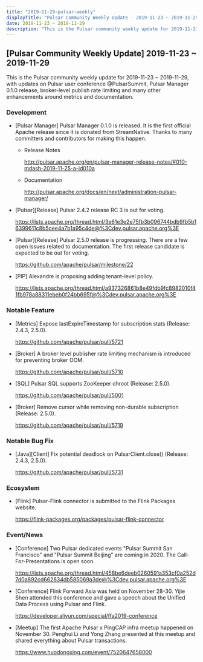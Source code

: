 ```yaml
---
title: "2019-11-29-pulsar-weekly"
displayTitle: "Pulsar Community Weekly Update - 2019-11-23 ~ 2019-11-29"
date: 2019-11-23 ~ 2019-11-29
description: "This is the Pulsar community weekly update for 2019-11-23 ~ 2019-11-29, with updates on Pulsar user conference @PulsarSummit, Pulsar Manager 0.1.0 release, broker-level publish rate limiting and many other enhancements around metrics and documentation."
---
```


## [Pulsar Community Weekly Update] 2019-11-23 ~ 2019-11-29

This is the Pulsar community weekly update for 2019-11-23 ~ 2019-11-29, with updates on Pulsar user conference @PulsarSummit, Pulsar Manager 0.1.0 release, broker-level publish rate limiting and many other enhancements around metrics and documentation.

### Development

- [Pulsar Manager] Pulsar Manager 0.1.0 is released. It is the first official Apache release since it is donated from StreamNative. Thanks to many committers and contributors for making this happen.

    - Release Notes
    
        http://pulsar.apache.org/en/pulsar-manager-release-notes/#010-mdash-2019-11-25-a-id010a
    
    - Documentation

        http://pulsar.apache.org/docs/en/next/administration-pulsar-manager/
    
- [Pulsar][Release] Pulsar 2.4.2 release RC 3 is out for voting.

    https://lists.apache.org/thread.html/3e61e3e2e75fb3b096744bdb9fb5b16399611c8b5cee4a7b1a95c4de@%3Cdev.pulsar.apache.org%3E
    
- [Pulsar][Release] Pulsar 2.5.0 release is progressing. There are a few open issues related to documentation. The first release candidate is expected to be out for voting.

    https://github.com/apache/pulsar/milestone/22
    
- [PIP] Alexandre is proposing adding tenant-level policy.

    https://lists.apache.org/thread.html/a937326861b8e49fdb9fc8982010f41fb978a88311ebeb0f24bb695f@%3Cdev.pulsar.apache.org%3E

### Notable Feature

- [Metrics] Expose lastExpireTimestamp for subscription stats (Release: 2.4.3, 2.5.0).

    https://github.com/apache/pulsar/pull/5721
    
- [Broker] A broker level publisher rate limiting mechanism is introduced for preventing broker OOM.

    https://github.com/apache/pulsar/pull/5710
    
- [SQL] Pulsar SQL supports ZooKeeper chroot (Release: 2.5.0).

    https://github.com/apache/pulsar/pull/5001
    
- [Broker] Remove cursor while removing non-durable subscription (Release: 2.5.0).

    https://github.com/apache/pulsar/pull/5719
    

### Notable Bug Fix

- [Java][Client] Fix potential deadlock on PulsarClient.close() (Release: 2.4.3, 2.5.0).

    https://github.com/apache/pulsar/pull/5731


### Ecosystem

- [Flink] Pulsar-Flink connector is submitted to the Flink Packages website.

    https://flink-packages.org/packages/pulsar-flink-connector


### Event/News

- [Conference] Two Pulsar dedicated events "Pulsar Summit San Francisco" and "Pulsar Summit Beijing" are coming in 2020. The Call-For-Presentations is open soon.

    https://lists.apache.org/thread.html/458be6deeb0260591a353cf0a252d7d0a892cd662834db585069a3de@%3Cdev.pulsar.apache.org%3E

- [Conference] Flink Forward Asia was held on November 28-30. Yijie Shen attended this conference and gave a speech about the Unified Data Process using Pulsar and Flink.

    https://developer.aliyun.com/special/ffa2019-conference

- [Meetup] The first Apache Pulsar x PingCAP infra meetup happened on November 30. Penghui Li and Yong Zhang presented at this meetup and shared everything about Pulsar transactions.

    https://www.huodongxing.com/event/7520647658000
